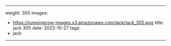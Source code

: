 
---
weight: 305
images:
- https://jumpingcow-images.s3.amazonaws.com/jack/jack_305.png
title: jack 305
date: 2022-10-27
tags:
- jack
---
